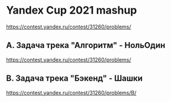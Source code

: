 # **Yandex Cup 2021 mashup**

https://contest.yandex.ru/contest/31260/problems/

## A. Задача трека "Алгоритм" - НольОдин
https://contest.yandex.ru/contest/31260/problems/

## B. Задача трека "Бэкенд" - Шашки
https://contest.yandex.ru/contest/31260/problems/B/
